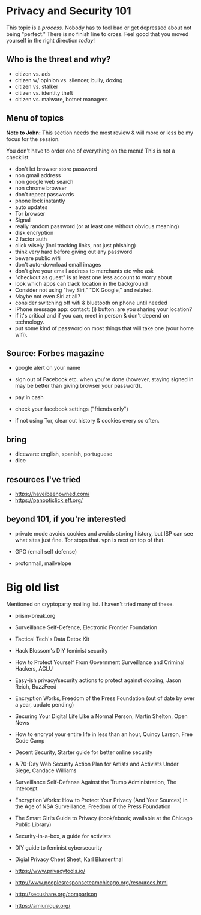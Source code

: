 Privacy and Security 101
========

This topic is a *process.* Nobody has to feel bad or get depressed
about not being "perfect." There is no finish line to cross. Feel good
that you moved yourself in the right direction *today*!

Who is the threat and why?
--------

* citizen vs. ads
* citizen w/ opinion vs. silencer, bully, doxing
* citizen vs. stalker
* citizen vs. identity theft
* citizen vs. malware, botnet managers

Menu of topics
--------

**Note to John:** This section needs the most review & will more or
less be my focus for the session.

You don't have to order one of everything on the menu! This is not a
checklist.

* don't let browser store password
* non gmail address
* non google web search
* non chrome browser
* don't repeat passwords
* phone lock instantly
* auto updates
* Tor browser
* Signal
* really random password (or at least one without obvious meaning)
* disk encryption
* 2 factor auth
* click wisely (incl tracking links, not just phishing)
* think very hard before giving out any password
* beware public wifi
* don't auto-download email images
* don't give your email address to merchants etc who ask
* "checkout as guest" is at least one less account to worry about
* look which apps can track location in the background
* Consider not using "hey Siri," "OK Google," and related.
* Maybe not even Siri at all?
* consider switching off wifi & bluetooth on phone until needed
* iPhone message app: contact: (i) button: are you sharing your
  location?
* if it's critical and if you can, meet in person & don't depend on
  technology.
* put some kind of password on most things that will take one (your
  home wifi).

Source: Forbes magazine
--------
* google alert on your name

* sign out of Facebook etc. when you're done (however, staying signed
  in may be better than giving browser your password).

* pay in cash
* check your facebook settings ("friends only")
* if not using Tor, clear out history & cookies every so often.

bring
--------
* diceware: english, spanish, portuguese
* dice

resources I've tried
--------
* https://haveibeenpwned.com/
* https://panopticlick.eff.org/

beyond 101, if you're interested
--------

* private mode avoids cookies and avoids storing history, but ISP can
  see what sites just fine. Tor stops that. vpn is next on top of
  that.

* GPG (email self defense)

* protonmail, mailvelope


Big old list
========

Mentioned on cryptoparty mailing list. I haven't tried many of these.

* prism-break.org

* Surveillance Self-Defence, Electronic Frontier Foundation

* Tactical Tech's Data Detox Kit

* Hack Blossom's DIY feminist security

* How to Protect Yourself From Government Surveillance and Criminal
  Hackers, ACLU

* Easy-ish privacy/security actions to protect against doxxing, Jason
  Reich, BuzzFeed

* Encryption Works, Freedom of the Press Foundation (out of date by
  over a year, update pending)

* Securing Your Digital Life Like a Normal Person, Martin Shelton,
  Open News

* How to encrypt your entire life in less than an hour, Quincy Larson,
  Free Code Camp

* Decent Security, Starter guide for better online security

* A 70-Day Web Security Action Plan for Artists and Activists Under
  Siege, Candace Williams

* Surveillance Self-Defense Against the Trump Administration, The
  Intercept

* Encryption Works: How to Protect Your Privacy (And Your Sources) in
  the Age of NSA Surveillance, Freedom of the Press Foundation

* The Smart Girl’s Guide to Privacy (book/ebook; available at the
  Chicago Public Library)

* Security-in-a-box, a guide for activists

* DIY guide to feminist cybersecurity

* Digial Privacy Cheet Sheet, Karl Blumenthal

* https://www.privacytools.io/ 

* http://www.peoplesresponseteamchicago.org/resources.html

* http://secushare.org/comparison

* https://amiunique.org/
